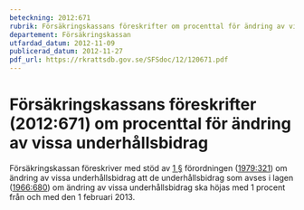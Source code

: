 ```yaml
---
beteckning: 2012:671
rubrik: Försäkringskassans föreskrifter om procenttal för ändring av vissa underhållsbidrag
departement: Försäkringskassan
utfardad_datum: 2012-11-09
publicerad_datum: 2012-11-27
pdf_url: https://rkrattsdb.gov.se/SFSdoc/12/120671.pdf
---
```


# Försäkringskassans föreskrifter (2012:671) om procenttal för ändring av vissa underhållsbidrag

Försäkringskassan föreskriver med stöd av [1 §](#1) förordningen ([1979:321](https://selex.se/eli/sfs/1979/321)) om ändring av vissa underhållsbidrag att de underhållsbidrag som avses i lagen ([1966:680](https://selex.se/eli/sfs/1966/680)) om ändring av vissa underhållsbidrag ska höjas med 1 procent från och med den 1 februari 2013.